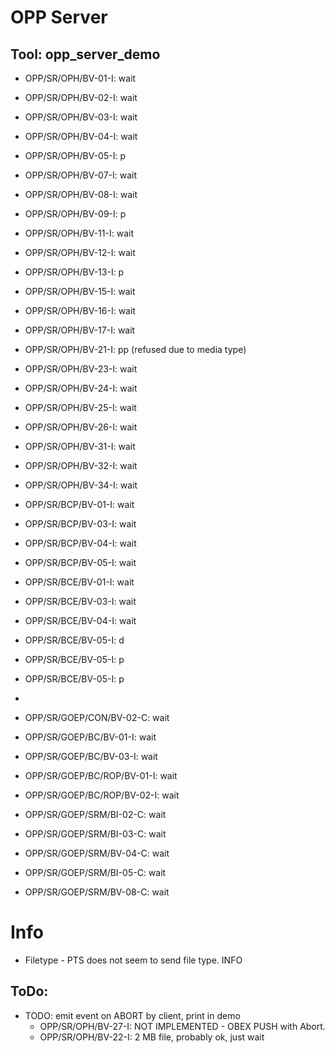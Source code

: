 # OPP Server

## Tool: opp_server_demo
- OPP/SR/OPH/BV-01-I: wait
- OPP/SR/OPH/BV-02-I: wait
- OPP/SR/OPH/BV-03-I: wait
- OPP/SR/OPH/BV-04-I: wait 
- OPP/SR/OPH/BV-05-I: p
- OPP/SR/OPH/BV-07-I: wait
- OPP/SR/OPH/BV-08-I: wait 
- OPP/SR/OPH/BV-09-I: p
- OPP/SR/OPH/BV-11-I: wait
- OPP/SR/OPH/BV-12-I: wait 
- OPP/SR/OPH/BV-13-I: p
- OPP/SR/OPH/BV-15-I: wait
- OPP/SR/OPH/BV-16-I: wait
- OPP/SR/OPH/BV-17-I: wait
- OPP/SR/OPH/BV-21-I: pp (refused due to media type)
- OPP/SR/OPH/BV-23-I: wait
- OPP/SR/OPH/BV-24-I: wait
- OPP/SR/OPH/BV-25-I: wait
- OPP/SR/OPH/BV-26-I: wait
- OPP/SR/OPH/BV-31-I: wait
- OPP/SR/OPH/BV-32-I: wait
- OPP/SR/OPH/BV-34-I: wait 

- OPP/SR/BCP/BV-01-I: wait
- OPP/SR/BCP/BV-03-I: wait
- OPP/SR/BCP/BV-04-I: wait
- OPP/SR/BCP/BV-05-I: wait

- OPP/SR/BCE/BV-01-I: wait
- OPP/SR/BCE/BV-03-I: wait
- OPP/SR/BCE/BV-04-I: wait
- OPP/SR/BCE/BV-05-I: d
- OPP/SR/BCE/BV-05-I: p
- OPP/SR/BCE/BV-05-I: p
- 
- OPP/SR/GOEP/CON/BV-02-C: wait

- OPP/SR/GOEP/BC/BV-01-I: wait
- OPP/SR/GOEP/BC/BV-03-I: wait

- OPP/SR/GOEP/BC/ROP/BV-01-I: wait
- OPP/SR/GOEP/BC/ROP/BV-02-I: wait

- OPP/SR/GOEP/SRM/BI-02-C: wait
- OPP/SR/GOEP/SRM/BI-03-C: wait
- OPP/SR/GOEP/SRM/BV-04-C: wait
- OPP/SR/GOEP/SRM/BI-05-C: wait
- OPP/SR/GOEP/SRM/BV-08-C: wait

# Info
- Filetype - PTS does not seem to send file type. INFO

## ToDo:
- TODO: emit event on ABORT by client, print in demo
  - OPP/SR/OPH/BV-27-I: NOT IMPLEMENTED - OBEX PUSH with Abort.
  - OPP/SR/OPH/BV-22-I: 2 MB file, probably ok, just wait
